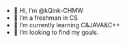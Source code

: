 - 👋 Hi, I’m @kQink-CHMW
- 👀 I’m a freshman in CS
- 🌱 I’m currently learning C&JAVA&C++
- 💞️ I’m looking to find my goals.

<!---
kQink-CHMW/kQink-CHMW is a ✨ special ✨ repository because its `README.md` (this file) appears on your GitHub profile.
You can click the Preview link to take a look at your changes.
--->
